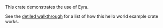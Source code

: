 This crate demonstrates the use of Eyra.

See the [detiled walkthrough] for a list of how this hello world
example crate works.

[detiled walkthrough]: https://github.com/sunfishcode/eyra#in-detail
